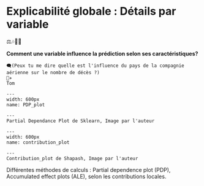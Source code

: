 # Explicabilité globale : Détails par variable
⚖️🎶🏳️‍🌈

**Comment une variable influence la prédiction selon ses caractéristiques?**

```
🗨️(Peux tu me dire quelle est l'influence du pays de la compagnie aérienne sur le nombre de décès ?)
👨‍✈️
Tom
```


```{figure} ../../../../assets/PDP_plot.png
---
width: 600px
name: PDP_plot

---
Partial Dependance Plot de Sklearn, Image par l'auteur
```


```{figure} ../../../../assets/contribution_plot.png
---
width: 600px
name: contribution_plot

---
Contribution_plot de Shapash, Image par l'auteur
```

Différentes méthodes de calculs : Partial dependence plot (PDP), Accumulated effect plots (ALE), selon les contributions locales.
